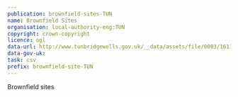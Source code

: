 ```yaml
---
publication: brownfield-sites-TUN
name: Brownfield Sites
organisation: local-authority-eng:TUN
copyright: crown-copyright
licence: ogl
data-url: http://www.tunbridgewells.gov.uk/__data/assets/file/0003/161166/604A2CC63BE467A4E0531401A8C0C3FA_TWBC_Brownfield_Register.csv
data-gov-uk: 
task: csv
prefix: brownfield-site-TUN
---
```


Brownfield sites

